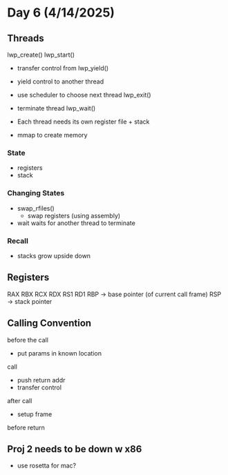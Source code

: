 # Day 6 (4/14/2025)

## Threads

lwp_create()
lwp_start()
- transfer control from 
lwp_yield()
- yield control to another thread
- use scheduler to choose next thread
lwp_exit()
- terminate thread
lwp_wait()

- Each thread needs its own register file + stack
- mmap to create memory

### State

- registers
- stack

### Changing States

- swap_rfiles()
  - swap registers (using assembly)
- wait waits for another thread to terminate

### Recall

- stacks grow upside down

## Registers

RAX
RBX
RCX
RDX
RS1
RD1
RBP -> base pointer (of current call frame)
RSP -> stack pointer

## Calling Convention

before the call
- put params in known location

call
- push return addr
- transfer control

after call
- setup frame

before return

## Proj 2 needs to be down w x86

- use rosetta for mac?
